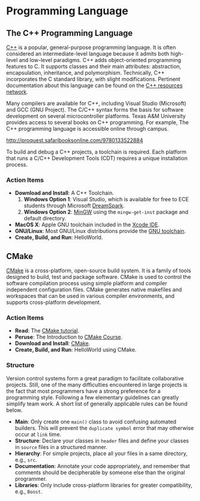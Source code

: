 # Programming Language


## The C++ Programming Language

[C++](http://www.cplusplus.com/) is a popular, general-purpose programming language.
It is often considered an intermediate-level language because it admits both high-level and low-level paradigms.
C++ adds object-oriented programming features to C.
It supports classes and their main attributes: abstraction, encapsulation, inheritance, and polymorphism.
Technically, C++ incorporates the C standard library, with slight modifications.
Pertinent documentation about this language can be found on the [C++ resources network](http://www.cplusplus.com/).

Many compilers are available for C++, including Visual Studio (Microsoft) and GCC (GNU Project).
The C/C++ syntax forms the basis for software development on several microcontroller platforms.
Texas A&amp;M University provides access to several books on C++ programming.
For example, The C++ programming language is accessible online through campus.

http://proquest.safaribooksonline.com/9780133522884

To build and debug a C++ projects, a toolchain is required.
Each platform that runs a C/C++ Development Tools (CDT) requires a unique installation process.

### Action Items

* __Download and Install__: A C++ Toolchain.
  1. __Windows Option 1__:
  Visual Studio, which is available for free to ECE students through Microsoft [DreamSpark](https://www.dreamspark.com/Institution/Access.aspx).
  2. __Windows Option 2__:
  [MinGW](http://sourceforge.net/projects/mingw/files/) using the `mingw-get-inst` package and default directory.
* __MacOS X__:
Apple GNU toolchain included in the [Xcode IDE](http://developer.apple.com).
* __GNU/Linux__:
Most GNU/Linux distributions provide the [GNU toolchain](https://gcc.gnu.org/).
* __Create, Build, and Run__:
HelloWorld.


## CMake

[CMake](http://www.cmake.org/) is a cross-platform, open-source build system.
It is a family of tools designed to build, test and package software.
CMake is used to control the software compilation process using simple platform and compiler independent configuration files.
CMake generates native makefiles and workspaces that can be used in various compiler environments, and supports cross-platform development.

### Action Items

* __Read__: The [CMake tutorial](http://www.cmake.org/cmake-tutorial/).
* __Peruse__: The Introduction to [CMake Course](http://www.cmake.org/webinars/).
* __Download and Install__: [CMake](http://www.cmake.org/download/).
* __Create, Build, and Run__: HelloWorld using CMake.

### Structure

Version control systems form a great paradigm to facilitate collaborative projects.
Still, one of the many difficulties encountered in large projects is the fact that most programmers have a strong preference for a programming style.
Following a few elementary guidelines can greatly simplify team work.
A short list of generally applicable rules can be found below.

* __Main__: Only create one `main()` class to avoid confusing automated builders.
This will prevent the `duplicate symbol` error that may otherwise occur at `link` time.
* __Structure__: Declare your classes in `header` files and define your classes in `source` files in a structured manner.
* __Hierarchy__: For simple projects, place all your files in a same directory, e.g., `src`.
* __Documentation__: Annotate your code appropriately, and remember that comments should be decipherable by someone else than the original programmer.
* __Libraries__: Only include cross-platform libraries for greater compatibility, e.g., `Boost`.

